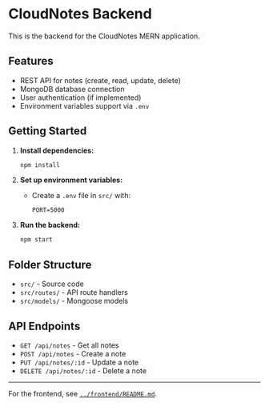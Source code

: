 # CloudNotes Backend

This is the backend for the CloudNotes MERN application.

## Features

- REST API for notes (create, read, update, delete)
- MongoDB database connection
- User authentication (if implemented)
- Environment variables support via `.env`

## Getting Started

1. **Install dependencies:**
   ```bash
   npm install
   ```

2. **Set up environment variables:**
   - Create a `.env` file in `src/` with:
     ```
     PORT=5000
     ```

3. **Run the backend:**
   ```bash
   npm start
   ```

## Folder Structure

- `src/` - Source code
- `src/routes/` - API route handlers
- `src/models/` - Mongoose models

## API Endpoints

- `GET /api/notes` - Get all notes
- `POST /api/notes` - Create a note
- `PUT /api/notes/:id` - Update a note
- `DELETE /api/notes/:id` - Delete a note

---

For the frontend, see [`../frontend/README.md`](../frontend/README.md).